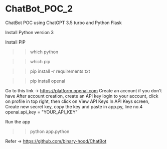 # ChatBot_POC_2
ChatBot POC using ChatGPT 3.5 turbo and Python Flask

Install Python version 3

Install PIP

>> which python

>> which pip

>> pip install -r requirements.txt

>> pip install openai

Go to this link -> https://platform.openai.com
Create an account if you don't have
After account creation, create an API key
  login to your account, click on profile in top right, then click on View API Keys
  In API Keys screen, Create new secret key, copy the key and paste in app.py, line no.4
  openai.api_key = "YOUR_API_KEY"

Run the app
>> python app.python
























Refer -> https://github.com/binary-hood/ChatBot
